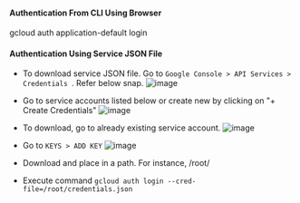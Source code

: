 #### Authentication From CLI Using Browser
gcloud auth application-default login

#### Authentication Using Service JSON File
  - To download service JSON file. Go to `Google Console > API Services > Credentials `. Refer below snap.
    ![image](https://github.com/vibhordubey333/GCP-Tutorial/assets/22407855/de8c0878-3963-4e0b-9473-b3788c6558bb)
  - Go to service accounts listed below or create new by clicking on "+ Create Credentials"
    ![image](https://github.com/vibhordubey333/GCP-Tutorial/assets/22407855/87a64ad1-0977-4d13-82b9-1033b1cde73f)
  - To download, go to already existing service account.
    ![image](https://github.com/vibhordubey333/GCP-Tutorial/assets/22407855/e1b48f78-f920-4bf8-a185-d8c4584066ca)
  - Go to `KEYS > ADD KEY`
    ![image](https://github.com/vibhordubey333/GCP-Tutorial/assets/22407855/943b7d4c-90a5-4c92-a5da-cb4c40909abf)

  - Download and place in a path. For instance, /root/
  - Execute command `gcloud auth login --cred-file=/root/credentials.json`


